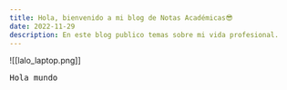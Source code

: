 ```yaml
---
title: Hola, bienvenido a mi blog de Notas Académicas😎
date: 2022-11-29
description: En este blog publico temas sobre mi vida profesional.
---
```

![[lalo_laptop.png]]

<pre>
Hola mundo
</pre>
